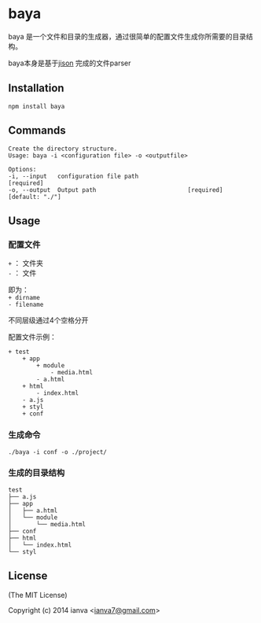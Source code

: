 
# baya

  baya 是一个文件和目录的生成器，通过很简单的配置文件生成你所需要的目录结构。  
  
  baya本身是基于[jison](https://github.com/zaach/jison) 完成的文件parser
  
  
## Installation  

	npm install baya

## Commands


	Create the directory structure.
	Usage: baya -i <configuration file> -o <outputfile>

	Options:
  	-i, --input   configuration file path                               [required]
  	-o, --output  Output path                          [required]  [default: "./"]

## Usage

### 配置文件

`+` ： 文件夹  
`-` ： 文件   
  
即为：     
`+ dirname`  
`- filename`  

不同层级通过4个空格分开  

配置文件示例：

    + test
        + app
            + module
                - media.html
            - a.html
        + html
            - index.html
        - a.js
        + styl
        + conf
 
	
### 生成命令

	./baya -i conf -o ./project/
	
	
### 生成的目录结构

    test
    ├── a.js
    ├── app
    │   ├── a.html
    │   └── module
    │       └── media.html
    ├── conf
    ├── html
    │   └── index.html
    └── styl

  

## License 

(The MIT License)

Copyright (c) 2014 ianva &lt;ianva7@gmail.com&gt;